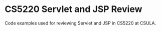 # CS5220 Servlet and JSP Review

Code examples used for reviewing Servlet and JSP in CS5220 at CSULA.
